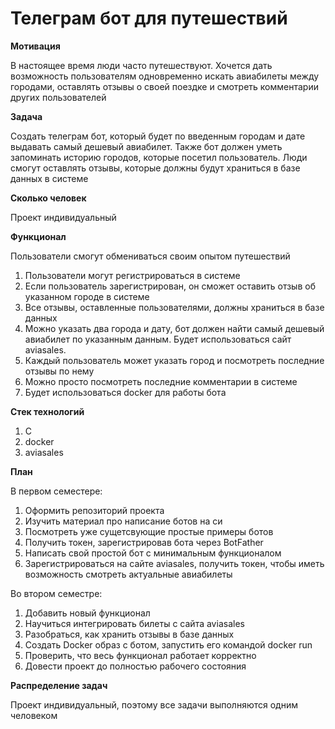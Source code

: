 # Телеграм бот для путешествий

**Мотивация**

В настоящее время люди часто путешествуют. Хочется дать возможность пользователям одновременно искать авиабилеты между городами, оставлять отзывы о своей поездке и смотреть комментарии других пользователей 

**Задача**

Создать телеграм бот, который будет по введенным городам и дате выдавать самый дешевый авиабилет. Также бот должен уметь запоминать историю городов, которые посетил пользователь. Люди смогут оставлять отзывы, которые должны будут храниться в базе данных в системе

**Сколько человек**

Проект индивидуальный

**Функционал**

Пользователи смогут обмениваться своим опытом путешествий
1. Пользователи могут регистрироваться в системе
2. Если пользователь зарегистрирован, он сможет оставить отзыв об указанном городе в системе
3. Все отзывы, оставленные пользователями, должны храниться в базе данных
4. Можно указать два города и дату, бот должен найти самый дешевый авиабилет по указанным данным. Будет использоваться сайт aviasales.
5. Каждый пользователь может указать город и посмотреть последние отзывы по нему
6. Можно просто посмотреть последние комментарии в системе
7. Будет использоваться docker для работы бота

**Стек технологий**
1. C
2. docker
3. aviasales

**План**

В первом семестере:
1. Оформить репозиторий проекта
2. Изучить материал про написание ботов на си
3. Посмотреть уже сущетсвующие простые примеры ботов
4. Получить токен, зарегистрировав бота через BotFather
5. Написать свой простой бот с минимальным функционалом
6. Зарегистрироваться на сайте aviasales, получить токен, чтобы иметь возможность смотреть актуальные авиабилеты

Во втором семестре:
1. Добавить новый функционал
2. Научиться интегрировать билеты с сайта aviasales
3. Разобраться, как хранить отзывы в базе данных
4. Создать Docker образ с ботом, запустить его командой docker run
5. Проверить, что весь функционал работает корректно
6. Довести проект до полностью рабочего состояния

**Распределение задач**

Проект индивидуальный, поэтому все задачи выполняются одним человеком

